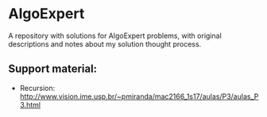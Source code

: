 # AlgoExpert

A repository with solutions for AlgoExpert problems, with original descriptions and notes about my solution thought process.

## Support material:

- Recursion: http://www.vision.ime.usp.br/~pmiranda/mac2166_1s17/aulas/P3/aulas_P3.html